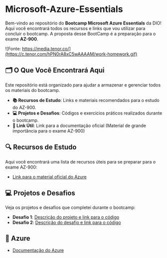# Microsoft-Azure-Essentials
Bem-vindo ao repositório do **Bootcamp Microsoft Azure Essentials** da DIO! Aqui você encontrará todos os recursos e links que vou utilizar para concluir o bootcamp. A proposta desse BootCamp é a preparação para o exame **AZ-900**.

![Fonte: https://media.tenor.co/](https://c.tenor.com/hPN0rA8xC5wAAAAM/work-homework.gif)

## 🗂️ O Que Você Encontrará Aqui

Este repositório está organizado para ajudar a armazenar e gerenciar todos os materiais do bootcamp.

- **📚 Recursos de Estudo**: Links e materiais recomendados para o estudo do AZ-900.
- **💻 Projetos e Desafios**: Códigos e exercícios práticos realizados durante o bootcamp.
- **🔗 Link Útil**: Link para a documentação oficial (Material de grande importância para o exame AZ-900)

## 🔍 Recursos de Estudo

Aqui você encontrará uma lista de recursos úteis para se preparar para o exame AZ-900:

- [Link para o material oficial do Azure](https://docs.microsoft.com/azure/)

## 💻 Projetos e Desafios

Veja os projetos e desafios que completei durante o bootcamp:

- **Desafio 1**: [Descrição do projeto e link para o código](https://github.com/iurynovarino/Microsoft-Azure-Essentials/blob/main/Desafio%2301%20-%20Cria%C3%A7%C3%A3o-de-VM-em-Azure.md)
- **Desafio 2**: [Descrição do desafio e link para o código](https://github.com/iurynovarino/Microsoft-Azure-Essentials/blob/main/Desafio%2302%20-%20Inst%C3%A2ncia%20de%20Banco%20de%20Dados.md)

## 🔗 Azure

- [Documentação do Azure](https://docs.microsoft.com/azure/)


